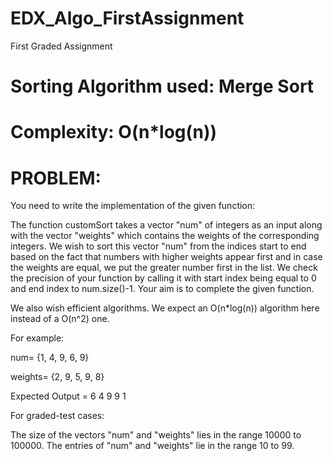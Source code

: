 # EDX_Algo_FirstAssignment
  First Graded Assignment
# Sorting Algorithm used: Merge Sort
# Complexity: O(n*log(n))


# PROBLEM:

You need to write the implementation of the given function:

The function customSort takes a vector "num" of integers as an input along with the vector 
"weights" which contains the weights of the corresponding integers. We wish to sort this 
vector "num" from the indices start to end based on the fact that numbers with higher weights 
appear first and in case the weights are equal, we put the greater number first in the list. 
We check the precision of your function by calling it with start index being equal to 0 and 
end index to num.size()-1. Your aim is to complete the given function.

We also wish efficient algorithms. We expect an O(n*log(n)) algorithm here instead of a O(n^2) one.


For example:

num= {1, 4, 9, 6, 9}

weights= {2, 9, 5, 9, 8}

Expected Output = 6 4 9 9 1

For graded-test cases:

   The size of the vectors "num" and "weights" lies in the range 10000 to 100000.
   The entries of "num" and "weights" lie in the range 10 to 99.




